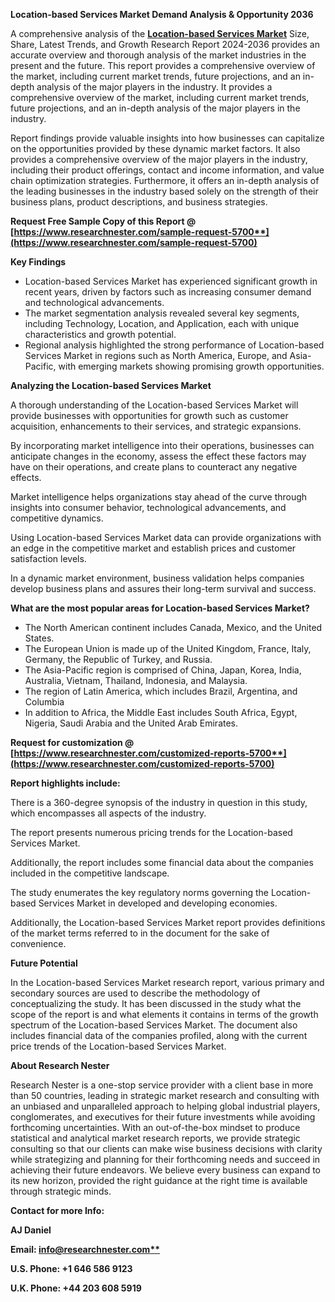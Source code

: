 ﻿**Location-based Services Market Demand Analysis & Opportunity 2036**

A comprehensive analysis of the [**Location-based Services Market**](https://www.researchnester.com/reports/location-based-services-market/5700) Size, Share, Latest Trends, and Growth Research Report 2024-2036 provides an accurate overview and thorough analysis of the market industries in the present and the future. This report provides a comprehensive overview of the market, including current market trends, future projections, and an in-depth analysis of the major players in the industry. It provides a comprehensive overview of the market, including current market trends, future projections, and an in-depth analysis of the major players in the industry.

Report findings provide valuable insights into how businesses can capitalize on the opportunities provided by these dynamic market factors. It also provides a comprehensive overview of the major players in the industry, including their product offerings, contact and income information, and value chain optimization strategies. Furthermore, it offers an in-depth analysis of the leading businesses in the industry based solely on the strength of their business plans, product descriptions, and business strategies. 

**Request Free Sample Copy of this Report @ [https://www.researchnester.com/sample-request-5700**](https://www.researchnester.com/sample-request-5700)**

**Key Findings**

- Location-based Services Market has experienced significant growth in recent years, driven by factors such as increasing consumer demand and technological advancements.
- The market segmentation analysis revealed several key segments, including Technology, Location, and Application, each with unique characteristics and growth potential.
- Regional analysis highlighted the strong performance of Location-based Services Market in regions such as North America, Europe, and Asia-Pacific, with emerging markets showing promising growth opportunities.

**Analyzing the Location-based Services Market**

A thorough understanding of the Location-based Services Market will provide businesses with opportunities for growth such as customer acquisition, enhancements to their services, and strategic expansions.

By incorporating market intelligence into their operations, businesses can anticipate changes in the economy, assess the effect these factors may have on their operations, and create plans to counteract any negative effects.

Market intelligence helps organizations stay ahead of the curve through insights into consumer behavior, technological advancements, and competitive dynamics.

Using Location-based Services Market data can provide organizations with an edge in the competitive market and establish prices and customer satisfaction levels.

In a dynamic market environment, business validation helps companies develop business plans and assures their long-term survival and success.

**What are the most popular areas for Location-based Services Market?**

- The North American continent includes Canada, Mexico, and the United States.
- The European Union is made up of the United Kingdom, France, Italy, Germany, the Republic of Turkey, and Russia.
- The Asia-Pacific region is comprised of China, Japan, Korea, India, Australia, Vietnam, Thailand, Indonesia, and Malaysia.
- The region of Latin America, which includes Brazil, Argentina, and Columbia
- In addition to Africa, the Middle East includes South Africa, Egypt, Nigeria, Saudi Arabia and the United Arab Emirates.

**Request for customization @ [https://www.researchnester.com/customized-reports-5700**](https://www.researchnester.com/customized-reports-5700)**

**Report highlights include:**

There is a 360-degree synopsis of the industry in question in this study, which encompasses all aspects of the industry.

The report presents numerous pricing trends for the Location-based Services Market.

Additionally, the report includes some financial data about the companies included in the competitive landscape.

The study enumerates the key regulatory norms governing the Location-based Services Market in developed and developing economies.

Additionally, the Location-based Services Market report provides definitions of the market terms referred to in the document for the sake of convenience. 

**Future Potential**

In the Location-based Services Market research report, various primary and secondary sources are used to describe the methodology of conceptualizing the study. It has been discussed in the study what the scope of the report is and what elements it contains in terms of the growth spectrum of the Location-based Services Market. The document also includes financial data of the companies profiled, along with the current price trends of the Location-based Services Market. 

**About Research Nester**

Research Nester is a one-stop service provider with a client base in more than 50 countries, leading in strategic market research and consulting with an unbiased and unparalleled approach to helping global industrial players, conglomerates, and executives for their future investments while avoiding forthcoming uncertainties. With an out-of-the-box mindset to produce statistical and analytical market research reports, we provide strategic consulting so that our clients can make wise business decisions with clarity while strategizing and planning for their forthcoming needs and succeed in achieving their future endeavors. We believe every business can expand to its new horizon, provided the right guidance at the right time is available through strategic minds.

**Contact for more Info:**

**AJ Daniel**

**Email: [info@researchnester.com**](mailto:info@researchnester.com)**

**U.S. Phone: +1 646 586 9123** 

**U.K. Phone: +44 203 608 5919**
